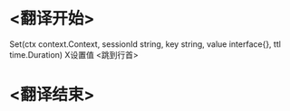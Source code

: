 
# <翻译开始>
Set(ctx context.Context, sessionId string, key string, value interface{}, ttl time.Duration)
X设置值
<跳到行首>
# <翻译结束>
